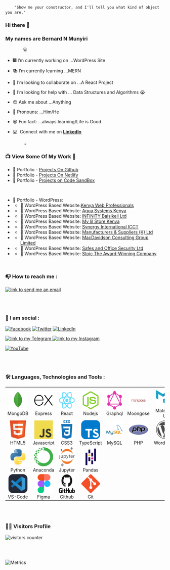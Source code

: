             
        "Show me your constructor, and I'll tell you what kind of object you are." 



### Hi there 👋 
### My names are Bernard N Munyiri

            💻
- 🎆 I’m currently working on ...WordPress Site
- 📚 I’m currently learning ...MERN
- 🔗 I’m looking to collaborate on ...A React Project
- 🙏 I’m looking for help with ... Data Structures and Algorithms 😭
- 😊 Ask me about ...Anything
- 👴 Pronouns: ...Him/He
- 😎 Fun fact: ...always learning/Life is Good
- :computer: &nbsp;Connect with me on **[LinkedIn](www.linkedin.com/in/bernard-njiru-munyiri)** 

           ☕
     
### 📺 View Some Of My Work 👀

- 📜 Portfolio - [Projects On Github](https://github.com/bmunyiri?tab=repositories)
- 📜 Portfolio - [Projects On Netlify](https://app.netlify.com/teams/bmunyiri/sites)
- 📜 Portfolio - [Projects on Code SandBox](https://codesandbox.io/u/bmunyiri)
<br/>

- 📜 Portfolio - WordPress: 
- - 📜 WordPress Based Website:[Kenya Web Professionals](https://kenyawebprofessionals.com)
- - 📜 WordPress Based Website: [Aqua Systems Kenya](https://aquasystemskenya.co.ke)
- - 📜 WordPress Based Website: [iNFiNiTY Baisikeli Ltd](https://infinity.ke)
- - 📜 WordPress Based Website: [My lil Store Kenya](http://mylilstorekenya.com)
- - 📜 WordPress Based Website: [Synergy International ICCT](http://www.synergyicct.org)
- - 📜 WordPress Based Website: [Manufacturers & Suppliers (K) Ltd](https://mslabrasives.com)
- - 📜 WordPress Based Website: [MacDavidson Consulting Group Limited](http://www.macdavidson.co.ke)
- - 📜 WordPress Based Website: [Safes and Office Security Ltd](http://safesandofficesecurity.com)
- - 📜 WordPress Based Website: [Stoic The Award-Winning Company](http://stoiccarcentre.com)
<br/>

### 📭 How to reach me :

<a href="mailto:bernard.munyiri@gmail.com">
    <img alt="link to send me an email" src="https://img.shields.io/static/v1?label&message=bernard.munyiri@gmail.com&color=whitesmoke&style=flat&logo=gmail" />
</a>

<br/><br/>


### 🍹 I am social :

[![Facebook](https://img.shields.io/badge/Facebook-%231877F2.svg?&style=flat-square&logo=facebook&logoColor=white)](https://facebook.com/kenyawebpro) 
[![Twitter](https://img.shields.io/badge/Twitter-%231DA1F2.svg?&style=flat-square&logo=twitter&logoColor=white)](https://twitter.com/kenyawebpro) 
[![LinkedIn](https://img.shields.io/badge/LinkedIn-%230077B5.svg?&style=flat-square&logo=linkedin&logoColor=white)](https://linkedin.com/in/bernard-njiru-munyiri) 

<a href="https://t.me/Bernard">
    <img alt="link to my Telegram" src="https://img.shields.io/static/v1?label&message=@Bernard&color=26A5E4&style=flat&logo=telegram&logoColor=whitesmoke" />
</a>
<a href="https://www.instagram.com/kenyawebprofessionals">
    <img alt="link to my Instagram" src="https://img.shields.io/static/v1?label&message=@kenyawebprofessionals&color=7E3ACE&style=flat&logo=instagram&logoColor=whitesmoke" />
</a>

[![YouTube](https://img.shields.io/badge/YouTube-%23FF0000.svg?&style=flat-square&logo=youtube&logoColor=white)](https://youtube.com/channel/UCtdxACSWwzAU3VcntqyX8QQ)

<br/><br/>


### :hammer_and_wrench: Languages, Technologies and Tools :


<table>
  <tr>
    <td align="center" width="96">
      <a >
        <img src="./mongodb-original.svg" width="60" height="60" alt="MongoDB" />
      </a>
      <br>MongoDB
    </td>
    <td align="center" width="96">
      <a >
        <img src="./express-original.svg" width="60" height="60" alt="express" />
      </a>
      <br>Express
    </td>
    <td align="center" width="96">
      <a >
        <img src="./react-original.svg" width="60" height="60" alt="React" />
      </a>
      <br>React
    </td>
    <td align="center" width="96">
      <a >
        <img src="./nodejs-original.svg" width="60" height="60" alt="Nodejs" />
      </a>
      <br>Nodejs
    </td>
    <td align="center" width="96">
      <a >
        <img  src="./graphql-plain.svg" width="60" height="60" alt="Graphql"  />     
      </a>
      <br>Graphql
    </td>
    <td align="center" width="96">
      <a  >
        <img src="./Moongose.png" width="60" height="60" alt="Moongose"   />
      </a>
      <br>Moongose
    </td>
        <td align="center" width="96">
      <a >
        <img src="https://github.com/devicons/devicon/blob/master/icons/materialui/materialui-original.svg" width="60" height="60" alt="materialui"   />
      </a>
      <br>Material-UI
    </td>
             <td align="center" width="96">
      <a >
        <img src="./jest-plain.svg" width="60" height="60" alt="Jest" />
      </a>
      <br>Jest
    </td>
      <td align="center" width="96">
      <a 
        <img src="#" width="60" height=60" alt="" />
      </a>
      <br>
    </td>        
  </tr>
     <tr>
    <td align="center" width="96"> 
      <a  >
        <img src="https://github.com/devicons/devicon/blob/master/icons/html5/html5-original.svg" width="60" height="60" alt="HTML5" />
      </a>
      <br>HTML5
    </td>
    <td align="center" width="96">
      <a  >
        <img src="https://github.com/devicons/devicon/blob/master/icons/javascript/javascript-original.svg" width="60" height="60" alt="javascript" />
      </a>
      <br>Javascript
    </td>
     <td align="center"  width="96">
      <a >
        <img src="https://github.com/devicons/devicon/blob/master/icons/css3/css3-plain-wordmark.svg" width="60" height="60" alt="CSS3" />
      </a>
      <br>CSS3
    </td>       
    <td align="center"  width="96">
      <a >
        <img src="https://github.com/tandpfun/skill-icons/blob/main/icons/TypeScript.svg" width="60" height="60" alt="TypeScript" />
      </a>
      <br>TypeScript
    </td>
        <td align="center" width="96">
      <a >
        <img src="https://github.com/devicons/devicon/blob/master/icons/mysql/mysql-original-wordmark.svg" width="60" height="60" alt="MySQL"/>
          </a>
      <br>MySQL
    </td>
    <td align="center"  width="96">
      <a >
        <img src="https://github.com/devicons/devicon/blob/master/icons/php/php-original.svg" width="60" height="60" alt="php" />
            </a>
      <br>PHP
    </td>
    <td align="center" width="96">
      <a  >
        <img src="./wordpress-plain.svg" width="60" height="60" alt="wordpress" />
      </a>
      <br>Wordpress
    </td>
    <td align="center" width="96">
      <a  >
        <img src="./woocommerce-plain.svg" width="60" height="60" alt="woocommerce"/>
      </a>
      <br>WooCommerce
    </td>
    <td align="center" width="96">
      <a  >
        <img src="./elementor.png" width="60" height="60" alt="elementor" />
      </a>
      <br>Elementor
    </td>
  </tr>
  <tr>
    <td align="center" width="96"> 
      <a  >
        <img src="./python-original.svg" width="60" height="60" alt="python" />
      </a>
      <br>Python
    </td>
    <td align="center" width="96">
      <a  >
        <img src="./anaconda-original.svg" width="60" height="60" alt="Anaconda" />
      </a>
      <br>Anaconda
    </td>
     <td align="center"  width="96">
      <a >
        <img src="./jupyter-original-wordmark.svg" width="60" height="60" alt="jupyter" />
      </a>
      <br>Jupyter
    </td>       
    <td align="center"  width="96">
      <a >
        <img src="pandas-original.svg" width="60" height="60" alt="pandas" />
      </a>
      <br>Pandas
    </td>
        <td align="center" width="96">
      <a >
        <img />
      </a>
      <br>
    </td>
    <td align="center"  width="96">
      <a >
        <img  />
      </a>
      <br>
    </td>
    <td align="center" width="96">
      <a  >
        <img  />
      </a>
      <br>
    </td>
    <td align="center" width="96">
      <a  >
        <img />
      </a>
      <br>
    </td>
    <td align="center" width="96">
      <a  >
        <img  />
      </a>
      <br>
    </td>
  </tr>
    <tr>
    <td align="center" width="96"> 
      <a  >
        <img src="https://github.com/tandpfun/skill-icons/blob/main/icons/VSCode-Dark.svg" width="60" height="60" alt="VSCode" />
      </a>
      <br>VS-Code
    </td>
    <td align="center" width="96">
      <a  >
        <img src="https://github.com/devicons/devicon/blob/master/icons/figma/figma-original.svg" width="60" height="60" alt="Figma" />
      </a>
      <br>Figma
    </td>
     <td align="center"  width="96">
      <a >
        <img src="https://github.com/devicons/devicon/blob/master/icons/github/github-original-wordmark.svg" width="60" height="60" alt="Github" />
      </a>
      <br>Github
    </td>       
    <td align="center"  width="96">
      <a >
        <img src="git-original.svg" width="60" height="60" alt="git" />
      </a>
      <br>Git
    </td>
        <td align="center" width="96">
      <a >
        <img />
      </a>
      <br>
    </td>
    <td align="center"  width="96">
      <a >
        <img  />
      </a>
      <br>
    </td>
    <td align="center" width="96">
      <a  >
        <img  />
      </a>
      <br>
    </td>
    <td align="center" width="96">
      <a  >
        <img />
      </a>
      <br>
    </td>
    <td align="center" width="96">
      <a  >
        <img  />
      </a>
      <br>
    </td>
  </tr>
</table>

  
<br/><br/>

### 🚴‍♂️ Visitors  Profile
<img alt="visitors counter" src="https://profile-counter.glitch.me/bmunyiri/count.svg">

<br/><br/>

![Metrics](https://metrics.lecoq.io/bmunyiri?template=classic&base=header%2C%20activity%2C%20community%2C%20repositories%2C%20metadata&base.indepth=false&base.hireable=false&base.skip=false&config.timezone=Africa%2FNairobi)

